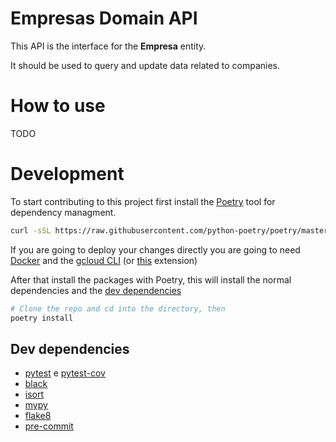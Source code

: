 # Empresas Domain API
This API is the interface for the **Empresa** entity. 

It should be used to query and update data related to companies.

# How to use
TODO

# Development
To start contributing to this project first install the [Poetry](https://python-poetry.org/) tool for dependency managment.
```sh
curl -sSL https://raw.githubusercontent.com/python-poetry/poetry/master/get-poetry.py | python3 -
```

If you are going to deploy your changes directly you are going to need [Docker](https://docker.com/) and the [gcloud CLI](https://cloud.google.com/sdk/docs/install) (or [this](https://marketplace.visualstudio.com/items?itemName=GoogleCloudTools.cloudcode#:~:text=Cloud%20Code%20for%20VS%20Code,are%20working%20with%20local%20code.) extension)

After that install the packages with Poetry, this will install the normal dependencies and the [dev dependencies](#dev-dependencies)
```sh
# Clone the repo and cd into the directory, then
poetry install
```

## Dev dependencies
* [pytest](https://docs.pytest.org/en/latest/) e [pytest-cov](https://pytest-cov.readthedocs.io/en/latest/)
* [black](https://github.com/psf/black)
* [isort](https://github.com/timothycrosley/isort)
* [mypy](http://mypy-lang.org/)
* [flake8](http://flake8.pycqa.org/en/latest/)
* [pre-commit](https://pre-commit.com/)

